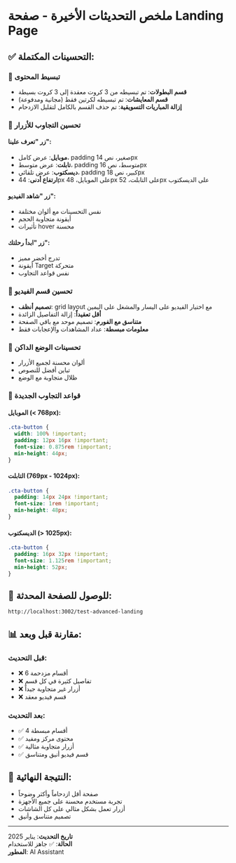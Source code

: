 # ملخص التحديثات الأخيرة - صفحة Landing Page

## ✅ التحسينات المكتملة:

### 🎯 **تبسيط المحتوى**
- **قسم البطولات**: تم تبسيطه من 3 كروت معقدة إلى 3 كروت بسيطة
- **قسم المعايشات**: تم تبسيطه لكرتين فقط (مجانية ومدفوعة)
- **إزالة المباريات التسويقية**: تم حذف القسم بالكامل لتقليل الازدحام

### 📱 **تحسين التجاوب للأزرار**

#### زر "تعرف علينا":
- **موبايل**: عرض كامل، padding صغير، نص 14px
- **تابلت**: عرض متوسط، padding متوسط، نص 16px  
- **ديسكتوب**: عرض تلقائي، padding كبير، نص 18px
- **ارتفاع أدنى**: 44px على الموبايل، 48px على التابلت، 52px على الديسكتوب

#### زر "شاهد الفيديو":
- نفس التحسينات مع ألوان مختلفة
- أيقونة متجاوبة الحجم
- تأثيرات hover محسنة

#### زر "ابدأ رحلتك":
- تدرج أخضر مميز
- أيقونة Target متحركة
- نفس قواعد التجاوب

### 🎥 **تحسين قسم الفيديو**
- **تصميم أنظف**: grid layout مع اختيار الفيديو على اليسار والمشغل على اليمين
- **أقل تعقيداً**: إزالة التفاصيل الزائدة
- **متناسق مع الفورم**: تصميم موحد مع باقي الصفحة
- **معلومات مبسطة**: عداد المشاهدات والإعجابات فقط

### 🌙 **تحسينات الوضع الداكن**
- ألوان محسنة لجميع الأزرار
- تباين أفضل للنصوص
- ظلال متجاوبة مع الوضع

### 📏 **قواعد التجاوب الجديدة**

#### الموبايل (< 768px):
```css
.cta-button {
  width: 100% !important;
  padding: 12px 16px !important;
  font-size: 0.875rem !important;
  min-height: 44px;
}
```

#### التابلت (769px - 1024px):
```css
.cta-button {
  padding: 14px 24px !important;
  font-size: 1rem !important;
  min-height: 48px;
}
```

#### الديسكتوب (> 1025px):
```css
.cta-button {
  padding: 16px 32px !important;
  font-size: 1.125rem !important;
  min-height: 52px;
}
```

## 🔗 **للوصول للصفحة المحدثة:**
```
http://localhost:3002/test-advanced-landing
```

## 📊 **مقارنة قبل وبعد:**

### قبل التحديث:
- ❌ 6 أقسام مزدحمة
- ❌ تفاصيل كثيرة في كل قسم
- ❌ أزرار غير متجاوبة جيداً
- ❌ قسم فيديو معقد

### بعد التحديث:
- ✅ 4 أقسام مبسطة
- ✅ محتوى مركز ومفيد
- ✅ أزرار متجاوبة مثالية
- ✅ قسم فيديو أنيق ومتناسق

## 🎯 **النتيجة النهائية:**
- صفحة أقل ازدحاماً وأكثر وضوحاً
- تجربة مستخدم محسنة على جميع الأجهزة
- أزرار تعمل بشكل مثالي على كل الشاشات
- تصميم متناسق وأنيق

---

**تاريخ التحديث**: يناير 2025  
**الحالة**: ✅ جاهز للاستخدام  
**المطور**: AI Assistant



